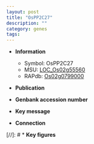```yaml
---
layout: post
title: "OsPP2C27"
description: ""
category: genes
tags: 
---
```


* **Information**  
    + Symbol: OsPP2C27  
    + MSU: [LOC_Os02g55560](http://rice.uga.edu/cgi-bin/ORF_infopage.cgi?orf=LOC_Os02g55560)  
    + RAPdb: [Os02g0799000](http://rapdb.dna.affrc.go.jp/viewer/gbrowse_details/irgsp1?name=Os02g0799000)  

* **Publication**  

* **Genbank accession number**  

* **Key message**  

* **Connection**  

[//]: # * **Key figures**  


